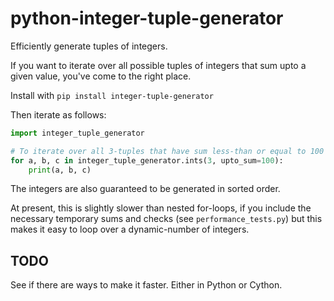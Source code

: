 # python-integer-tuple-generator
Efficiently generate tuples of integers.

If you want to iterate over all possible tuples of integers that sum
upto a given value, you've come to the right place.

Install with `pip install integer-tuple-generator`

Then iterate as follows:

```python
import integer_tuple_generator

# To iterate over all 3-tuples that have sum less-than or equal to 100
for a, b, c in integer_tuple_generator.ints(3, upto_sum=100):
    print(a, b, c)
```

The integers are also guaranteed to be generated in sorted order.

At present, this is slightly slower than nested for-loops, if you
include the necessary temporary sums and checks (see
`performance_tests.py`) but this makes it easy to loop over a
dynamic-number of integers.

TODO
----
See if there are ways to make it faster. Either in Python or Cython.
